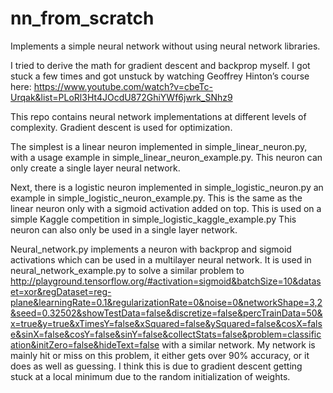 # nn_from_scratch
Implements a simple neural network without using neural network libraries.

I tried to derive the math for gradient descent and backprop myself. I got stuck a few times and got unstuck by watching Geoffrey Hinton’s course here: https://www.youtube.com/watch?v=cbeTc-Urqak&list=PLoRl3Ht4JOcdU872GhiYWf6jwrk_SNhz9

This repo contains neural network implementations at different levels of complexity. Gradient descent is used for optimization.

The simplest is a linear neuron implemented in simple_linear_neuron.py, with a usage example in simple_linear_neuron_example.py. This neuron can only create a single layer neural network.

Next, there is a logistic neuron implemented in simple_logistic_neuron.py an example in simple_logistic_neuron_example.py. This is the same as the linear neuron only with a sigmoid activation added on top. This is used on a simple Kaggle competition in simple_logistic_kaggle_example.py This neuron can also only be used in a single layer network.

Neural_network.py implements a neuron with backprop and sigmoid activations which can be used in a multilayer neural network. It is used in neural_network_example.py to solve a similar problem to http://playground.tensorflow.org/#activation=sigmoid&batchSize=10&dataset=xor&regDataset=reg-plane&learningRate=0.1&regularizationRate=0&noise=0&networkShape=3,2&seed=0.32502&showTestData=false&discretize=false&percTrainData=50&x=true&y=true&xTimesY=false&xSquared=false&ySquared=false&cosX=false&sinX=false&cosY=false&sinY=false&collectStats=false&problem=classification&initZero=false&hideText=false with a similar network.
My network is mainly hit or miss on this problem, it either gets over 90% accuracy, or it does as well as guessing. I think this is due to gradient descent getting stuck at a local minimum due to the random initialization of weights.
